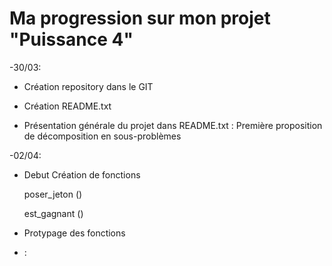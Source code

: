 # Ma progression sur mon projet "Puissance 4"

-30/03:

* Création repository dans le GIT

* Création README.txt 

* Présentation générale du projet dans README.txt : Première proposition de décomposition en sous-problèmes

-02/04:

* Debut  Création de fonctions

  poser_jeton ()
  
  est_gagnant ()
  

* Protypage des fonctions

- :
